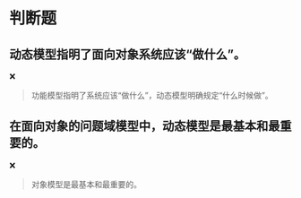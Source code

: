 # 判断题

## 动态模型指明了面向对象系统应该“做什么”。

❌

> 功能模型指明了系统应该“做什么”，动态模型明确规定“什么时候做”。

## 在面向对象的问题域模型中，动态模型是最基本和最重要的。

❌

> 对象模型是最基本和最重要的。